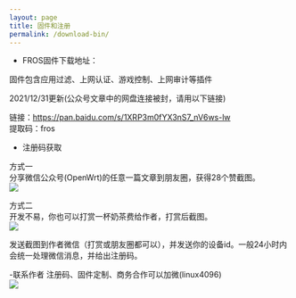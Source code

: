 ```yaml
---
layout: page
title: 固件和注册
permalink: /download-bin/
---
```


- FROS固件下载地址：

固件包含应用过滤、上网认证、游戏控制、上网审计等插件  

2021/12/31更新(公众号文章中的网盘连接被封，请用以下链接)

链接：https://pan.baidu.com/s/1XRP3m0fYX3nS7_nV6ws-lw   
提取码：fros 


- 注册码获取

方式一  
分享微信公众号(OpenWrt)的任意一篇文章到朋友圈，获得28个赞截图。  
![](https://gitee.com/destan19/picture/raw/master/picgo/qrcode-openwrt.jpg)  

方式二  
开发不易，你也可以打赏一杯奶茶费给作者，打赏后截图。  
![](https://gitee.com/destan19/picture/raw/master/picgo/202111111359022.png)  

发送截图到作者微信（打赏或朋友圈都可以），并发送你的设备id。一般24小时内会统一处理微信消息，并给出注册码。  

-联系作者
注册码、固件定制、商务合作可以加微(linux4096)  
![](https://gitee.com/destan19/picture/raw/master/picgo/202111191421030.png)



